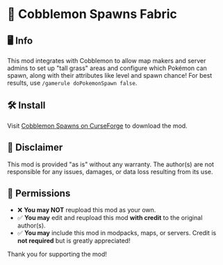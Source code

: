 # 🐾 Cobblemon Spawns Fabric

## 🖥️ Info

This mod integrates with Cobblemon to allow map makers and server admins to set up "tall grass" areas and configure which Pokémon can spawn, along with their attributes like level and spawn chance! For best results, use `/gamerule doPokemonSpawn false`.

## 🛠️ Install
Visit [Cobblemon Spawns on CurseForge](https://curseforge.com/minecraft/mc-mods/cobblemon-spawns) to download the mod.

## 🚨 Disclaimer

This mod is provided "as is" without any warranty. The author(s) are not responsible for any issues, damages, or data loss resulting from its use.

## 📜 Permissions

- ❌ **You may NOT** reupload this mod as your own.
- ✅ **You may** edit and reupload this mod **with credit** to the original author(s).
- ✅ **You may** include this mod in modpacks, maps, or servers. Credit is **not required** but is greatly appreciated!

Thank you for supporting the mod!
